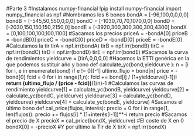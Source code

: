 #Parte 3
#Instalamos numpy-financial
!pip install numpy-financial
import numpy_financial as npf
#Nombramos los 6 bonos
bondA = [-96,100,0,0,0,0]
bondB = [-545,50,550,0,0,0]
bondC = [-1030,70,70,1070,0,0]
bondD = [-2030,150,150,150,2150,0]
bondE = [-3920,300,300,300,300,4300]
bondX = [0,100,100,100,100,1100]
#Sacamos los precios
priceA = -bondA[0]
priceB = -bondB[0]
priceC = -bondC[0]
priceD = -bondD[0]
priceE = -bondE[0]
#Calculamos la tir
tirA = npf.irr(bondA)
tirB = npf.irr(bondB)
tirC = npf.irr(bondC)
tirD = npf.irr(bondD)
tirE = npf.irr(bondE)
#Sacamos la curva de rendimientos
yieldcurve = [tirA,0,0,0,0]
#Hacemos la ETTI genérica en la que podemos sustituir año y bono 
def calculate_yc(bond,yieldcurve ):
    n = [i for i, e in enumerate(bond) if e != 0][-1]
    ultimo_flujo = bond[n]
    price = -bond[0]
    fcid = 0
    for i in range(1,n):
        fcid += bond[i] / (1+yieldcurve[i-1])**i
    return (ultimo_flujo / (price - fcid))**(1/n)-1
#Calculamos las curvas de rendimiento
yieldcurve[1] = calculate_yc(bondB, yieldcurve)
yieldcurve[2] = calculate_yc(bondC, yieldcurve)
yieldcurve[3] = calculate_yc(bondD, yieldcurve)
yieldcurve[4] = calculate_yc(bondE, yieldcurve)
#Sacamos el último bono
def cal_price(flujos, interés):
    precio = 0
    for i in range(1, len(flujos)):
        precio += flujos[i] * (1+interés[i-1])**-i
    return precio
#Sacamos el precio de X
precioX = cal_price(bondX, yieldcurve)
#El coste de X en 0
bondX[0] = -precioX
#Y por último la Tir de X
tirX = npf.irr(bondX)
